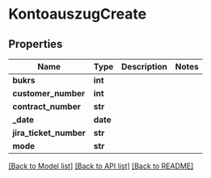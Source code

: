 # KontoauszugCreate

## Properties
Name | Type | Description | Notes
------------ | ------------- | ------------- | -------------
**bukrs** | **int** |  | 
**customer_number** | **int** |  | 
**contract_number** | **str** |  | 
**_date** | **date** |  | 
**jira_ticket_number** | **str** |  | 
**mode** | **str** |  | 

[[Back to Model list]](../README.md#documentation-for-models) [[Back to API list]](../README.md#documentation-for-api-endpoints) [[Back to README]](../README.md)

